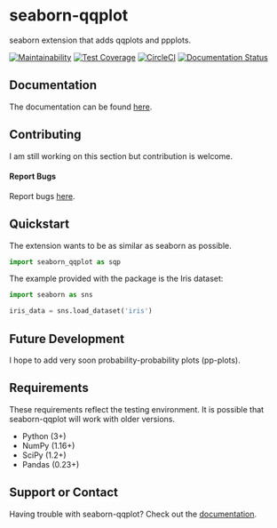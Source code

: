 # seaborn-qqplot

seaborn extension that adds qqplots and ppplots.

[![Maintainability](https://api.codeclimate.com/v1/badges/b59f5b869f680473473c/maintainability)](https://codeclimate.com/github/RonsenbergVI/seaborn-qqplot/maintainability) [![Test Coverage](https://api.codeclimate.com/v1/badges/b59f5b869f680473473c/test_coverage)](https://codeclimate.com/github/RonsenbergVI/seaborn-qqplot/test_coverage)  [![CircleCI](https://circleci.com/gh/RonsenbergVI/seaborn-qqplot/tree/master.svg?style=svg)](https://app.circleci.com/pipelines/github/RonsenbergVI/seaborn-qqplot) [![Documentation Status](https://readthedocs.org/projects/seaborn-qqplot/badge/?version=latest)](https://seaborn-qqplot.readthedocs.io/en/latest/?badge=latest)



## Documentation

The documentation can be found [here](http://seaborn-qqplot.readthedocs.io/en/latest/).

## Contributing

I am still working on this section but contribution is welcome.

#### Report Bugs

Report bugs [here](https://github.com/ronsenbergVI/seaborn-qqplot/issues).


## Quickstart

The extension wants to be as similar as seaborn as possible.

```python
import seaborn_qqplot as sqp
```

The example provided with the package is the Iris dataset:

```python
import seaborn as sns

iris_data = sns.load_dataset('iris')
```

## Future Development

I hope to add very soon probability-probability plots (pp-plots).

## Requirements

These requirements reflect the testing environment.  It is possible
that seaborn-qqplot will work with older versions.

* Python (3+)
* NumPy (1.16+)
* SciPy (1.2+)
* Pandas (0.23+)

## Support or Contact

Having trouble with seaborn-qqplot? Check out the [documentation](http://seaborn-qqplot.readthedocs.io/en/latest/).

